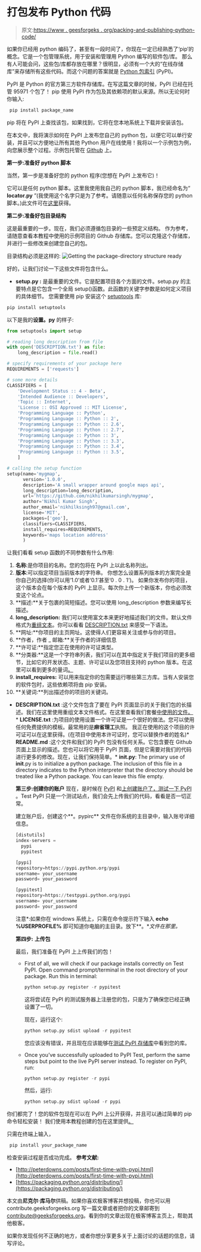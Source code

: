 # 打包发布 Python 代码

> 原文:[https://www . geesforgeks . org/packing-and-publishing-python-code/](https://www.geeksforgeeks.org/packaging-and-publishing-python-code/)

如果你已经用 python 编码了，甚至有一段时间了，你现在一定已经熟悉了‘pip’的概念。它是一个包管理系统，用于安装和管理用 Python 编写的软件包/库。
那么有人可能会问，这些包/库都存放在哪里？很明显，必须有一个大的“在线存储库”来存储所有这些代码。而这个问题的答案就是 [Python 包索引](https://pypi.python.org/pypi "Python Package Index") (PyPI)。

PyPI 是 Python 的官方第三方软件存储库。在写这篇文章的时候，PyPI 已经在托管 95971 个包了！
pip 使用 PyPI 作为包及其依赖项的默认来源。所以无论何时你输入:

```py
 pip install package_name
```

pip 将在 PyPI 上查找该包，如果找到，它将在您本地系统上下载并安装该包。

在本文中，我将演示如何在 PyPI 上发布您自己的 python 包，以便它可以单行安装，并且可以方便地让所有其他 Python 用户在线使用！我将以一个示例包为例，向您展示整个过程。示例包托管在 [Github](https://github.com/nikhilkumarsingh/mygmap) 上。

**第一步:准备好 python 脚本**

当然，第一步是准备好您的 python 程序(您想在 PyPI 上发布它)！

它可以是任何 python 脚本。这里我使用我自己的 python 脚本，我已经命名为“ **locator.py** ”(我使用这个名字只是为了参考。请随意以任何名称保存您的 python 脚本。)此文件可在[这里](https://github.com/nikhilkumarsingh/mygmap/blob/master/geo/locator.py)获得。

**第二步:准备好包目录结构**

这是最重要的一步。现在，我们必须遵循包目录的一些预定义结构。
作为参考，请随意查看本教程中使用的示例项目的 Github 存储库。您可以克隆这个存储库，并进行一些修改来创建您自己的包。

目录结构必须是这样的:
![Getting the package-directory structure ready](img/52346c0b0f28a0a3416427a6607f07aa.png)

好的，让我们讨论一下这些文件将包含什么。

*   **setup.py :** 是最重要的文件。它是配置项目各个方面的文件。setup.py 的主要特点是它包含一个全局 setup()函数。此函数的关键字参数是如何定义项目的具体细节。
    您需要使用 pip 安装这个 [setuptools](https://pypi.python.org/pypi/setuptools) 库:

```py
pip install setuptools
```

以下是我的**设置。py** 的样子:

```py
from setuptools import setup

# reading long description from file
with open('DESCRIPTION.txt') as file:
    long_description = file.read()

# specify requirements of your package here
REQUIREMENTS = ['requests']

# some more details
CLASSIFIERS = [
    'Development Status :: 4 - Beta',
    'Intended Audience :: Developers',
    'Topic :: Internet',
    'License :: OSI Approved :: MIT License',
    'Programming Language :: Python',
    'Programming Language :: Python :: 2',
    'Programming Language :: Python :: 2.6',
    'Programming Language :: Python :: 2.7',
    'Programming Language :: Python :: 3',
    'Programming Language :: Python :: 3.3',
    'Programming Language :: Python :: 3.4',
    'Programming Language :: Python :: 3.5',
    ]

# calling the setup function 
setup(name='mygmap',
      version='1.0.0',
      description='A small wrapper around google maps api',
      long_description=long_description,
      url='https://github.com/nikhilkumarsingh/mygmap',
      author='Nikhil Kumar Singh',
      author_email='nikhilksingh97@gmail.com',
      license='MIT',
      packages=['geo'],
      classifiers=CLASSIFIERS,
      install_requires=REQUIREMENTS,
      keywords='maps location address'
      )
```

让我们看看 setup 函数的不同参数有什么作用:

1.  **名称**:是你项目的名称。您的包将在 PyPI 上以此名称列出。
2.  **版本**:可以指定项目当前版本的字符串。
    你想怎么设置系列版本的方案完全是你自己的选择(你可以用‘1.0’或者‘0.1’甚至‘0 . 0 . 1’)。
    如果你发布你的项目，这个版本会在每个版本的 PyPI 上显示。每次你上传一个新版本，你也必须改变这个论点。
3.  **描述:**关于包裹的简短描述。您可以使用 long_description 参数来编写长描述。
4.  **long_description:** 我们可以使用富文本来更好地描述我们的文件。默认文件格式为[重组文本](https://en.wikipedia.org/wiki/ReStructuredText)。你可以看看 [DESCRIPTION.txt](https://github.com/nikhilkumarsingh/mygmap/blob/master/DESCRIPTION.txt) 来感受一下语法。
5.  **网址:**你项目的主页网址。这使得人们更容易关注或参与你的项目。
6.  **作者，作者 _ 邮箱:**关于作者的详细信息
7.  **许可证:**指定您正在使用的许可证类型。
8.  **分类器:**这是一个字符串列表，我们可以在其中指定关于我们项目的更多细节，比如它的开发状态、主题、许可证以及您项目支持的 python 版本。在这里可以看到更多的量词[。](https://pypi.python.org/pypi?%3Aaction=list_classifiers)
9.  **install_requires:** 可以用来指定你的包需要运行哪些第三方库。当有人安装您的软件包时，这些依赖项将由 pip 安装。
10.  **关键词:**列出描述你的项目的关键词。

*   **DESCRIPTION.txt** :这个文件包含了要在 PyPI 页面显示的关于我们包的长描述。我们在这里使用重组文本文件格式。在这里查看我们套餐[中使用的文件。](https://github.com/nikhilkumarsingh/mygmap/blob/master/DESCRIPTION.txt)*   **LICENSE.txt** :为项目的使用设置一个许可证是一个很好的做法。您可以使用任何免费提供的模板。最常用的是**麻省理工**执照。
    我正在使用的这个项目的许可证可以在这里获得。(在项目中使用本许可证时，您可以替换作者的姓名)*   **README.md** :这个文件和我们的 PyPI 包没有任何关系。它包含要在 Github 页面上显示的描述。您也可以将它用于 PyPI 页面，但是它需要对我们的代码进行更多的修改。现在，让我们保持简单。*   **__init__.py**: The primary use of __init__.py is to initialize a python package.
    The inclusion of this file in a directory indicates to the Python interpreter that the directory should be treated like a Python package.
    You can leave this file empty.

    **第三步:创建你的账户** 现在，是时候在 [PyPI](https://pypi.python.org/pypi?%3Aaction=register_form) 和[上创建账户了，测试一下 PyPI](https://testpypi.python.org/pypi?%3Aaction=register_form) 。Test PyPI 只是一个测试站点，我们会先上传我们的代码，看看是否一切正常。

    建立账户后，创建这个**。pypirc** 文件在你系统的主目录中，输入账号详细信息。

    ```py
    [distutils]
    index-servers =
      pypi
      pypitest

    [pypi]
    repository=https://pypi.python.org/pypi
    username= your_username
    password= your_password

    [pypitest]
    repository=https://testpypi.python.org/pypi
    username= your_username
    password= your_password
    ```

    注意*:如果你在 windows 系统上，只需在命令提示符下输入 **echo %USERPROFILE%** 即可知道你电脑的主目录。放下**。**文件在那里。*

    **第四步:** **上传包**

    最后，我们准备在 PyPI 上上传我们的包！

    *   First of all, we will check if our package installs correctly on Test PyPI.
        Open command prompt/terminal in the root directory of your package.
        Run this in terminal:

        ```py
        python setup.py register -r pypitest
        ```

        这将尝试在 PyPI 的测试服务器上注册您的包，只是为了确保您已经正确设置了一切。

        现在，运行这个:

        ```py
        python setup.py sdist upload -r pypitest
        ```

        您应该没有错误，并且现在应该能够在[测试 PyPI 存储库](https://testpypi.python.org/pypi)中看到您的库。

    *   Once you’ve successfully uploaded to PyPI Test, perform the same steps but point to the live PyPI server instead.
        To register on PyPI, run:

        ```py
        python setup.py register -r pypi
        ```

        然后，运行:

        ```py
        python setup.py sdist upload -r pypi
        ```

你们都完了！您的软件包现在可以在 PyPI 上公开获得，并且可以通过简单的 pip 命令轻松安装！
我们使用本教程创建的包在这里提供[。](https://pypi.python.org/pypi/mygmap/1.0.3)

只需在终端上输入，

```py
 pip install your_package_name
```

检查安装过程是否成功完成。
 **参考文献:**

*   [http://peterdowns.com/posts/first-time-with-pypi.html](http://peterdowns.com/posts/first-time-with-pypi.html)
*   [https://packaging.python.org/distributing/](https://packaging.python.org/distributing/)

本文由**尼克尔·库马尔**供稿。如果你喜欢极客博客并想投稿，你也可以用 contribute.geeksforgeeks.org 写一篇文章或者把你的文章邮寄到 contribute@geeksforgeeks.org。看到你的文章出现在极客博客主页上，帮助其他极客。

如果你发现任何不正确的地方，或者你想分享更多关于上面讨论的话题的信息，请写评论。